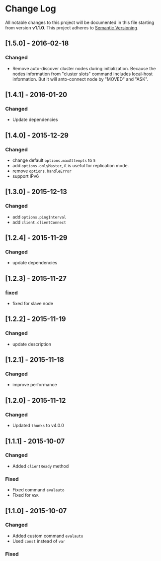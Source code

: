# Change Log

All notable changes to this project will be documented in this file starting from version **v1.1.0**.
This project adheres to [Semantic Versioning](http://semver.org/).

## [1.5.0] - 2016-02-18
### Changed

- Remove auto-discover cluster nodes during initialization. Because the nodes information
from "cluster slots" command includes local-host information. But it will anto-connect
node by "MOVED" and "ASK".

## [1.4.1] - 2016-01-20
### Changed

- Update dependencies

## [1.4.0] - 2015-12-29
### Changed

- change default `options.maxAttempts` to `5`
- add `options.onlyMaster`, it is useful for replication mode.
- remove `options.handleError`
- support IPv6

## [1.3.0] - 2015-12-13
### Changed

- add `options.pingInterval`
- add `client.clientConnect`

## [1.2.4] - 2015-11-29
### Changed

- update dependencies

## [1.2.3] - 2015-11-27
### fixed

- fixed for slave node

## [1.2.2] - 2015-11-19
### Changed

- update description

## [1.2.1] - 2015-11-18
### Changed

- improve performance

## [1.2.0] - 2015-11-12
### Changed

- Updated `thunks` to v4.0.0

## [1.1.1] - 2015-10-07
### Changed

- Added `clientReady` method

### Fixed

- Fixed command `evalauto`
- Fixed for `ASK`

## [1.1.0] - 2015-10-07
### Changed

- Added custom command `evalauto`
- Used `const` instead of `var`

### Fixed
